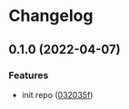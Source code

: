 # Changelog

## 0.1.0 (2022-04-07)


### Features

* init repo ([032035f](https://github.com/dilex42/rp-test/commit/032035fec397c634bdf97375c92232d70fdef73b))
